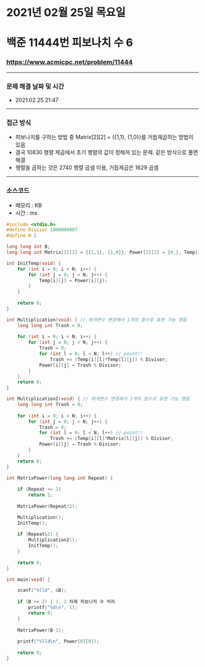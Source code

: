 # 2021년 02월 25일 목요일
# 백준 11444번 피보나치 수 6
### https://www.acmicpc.net/problem/11444

---
### 문제 해결 날짜 및 시간
- 2021.02.25 21:47

---

### 접근 방식
- 피보나치를 구하는 방법 중 Matrix[2][2] = {{1,1}, {1,0}}를 거듭제곱하는 방법이 있음
- 결국 10830 행렬 제곱에서 초기 행렬의 값이 정해져 있는 문제. 같은 방식으로 풀면 해결
- 행렬을 곱하는 것은 2740 행렬 곱샘 이용, 거듭제곱은 1629 곱셈

---

### 소스코드
- 메모리 : KB
- 시간 : ms
```c
#include <stdio.h>
#define Divisor 1000000007
#define N 2

long long int B;
long long int Matrix[2][2] = {{1,1}, {1,0}}, Power[2][2] = {0,}, Temp[2][2] = {{1,1}, {1,0}};

int InitTemp(void) {
	for (int i = 0; i < N; i++) {
		for (int j = 0; j < N; j++) {
			Temp[i][j] = Power[i][j];
		}
	}
	
	return 0;
}

int Multiplication(void) { // 매개변수 변경해서 1개의 함수로 표현 가능 했음
	long long int Trash = 0;
	
	for (int i = 0; i < N; i++) {
		for (int j = 0; j < N; j++) {
			Trash = 0;
			for (int l = 0; l < N; l++) // point!!
				Trash += (Temp[i][l]*Temp[l][j]) % Divisor;
			Power[i][j] = Trash % Divisor;
		}
	}
	return 0;
}

int Multiplication2(void) { // 매개변수 변경해서 1개의 함수로 표현 가능 했음
	long long int Trash = 0;
	
	for (int i = 0; i < N; i++) {
		for (int j = 0; j < N; j++) {
			Trash = 0;
			for (int l = 0; l < N; l++) // point!!
				Trash += (Temp[i][l]*Matrix[l][j]) % Divisor;
			Power[i][j] = Trash % Divisor;
		}
	}
	return 0;
}

int MatrixPower(long long int Repeat) {
	
	if (Repeat <= 1)
		return 1;
	
	MatrixPower(Repeat/2);

	Multiplication();
	InitTemp();
	
	if (Repeat&1) {
		Multiplication2();
		InitTemp();
	}
	
	return 0;
}

int main(void) {

	scanf("%lld", &B);
	
	if (B <= 2) { 1, 2 차례 피보나치 수 처리
		printf("%d\n", 1);
		return 0;
	}
	
	MatrixPower(B-1);
	
	printf("%lld\n", Power[0][0]);
	
	return 0;
}

```
